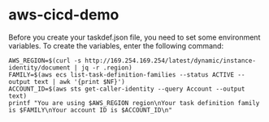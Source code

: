 # aws-cicd-demo

Before you create your taskdef.json file, you need to set some environment variables. To create the variables, enter the following command:

```
AWS_REGION=$(curl -s http://169.254.169.254/latest/dynamic/instance-identity/document | jq -r .region) 
FAMILY=$(aws ecs list-task-definition-families --status ACTIVE --output text | awk '{print $NF}') 
ACCOUNT_ID=$(aws sts get-caller-identity --query Account --output text) 
printf "You are using $AWS_REGION region\nYour task definition family is $FAMILY\nYour account ID is $ACCOUNT_ID\n"
```